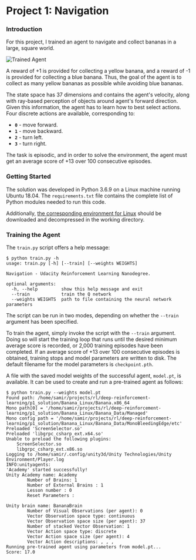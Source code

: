 [//]: # (Image References)

[image1]: https://user-images.githubusercontent.com/10624937/42135619-d90f2f28-7d12-11e8-8823-82b970a54d7e.gif "Trained Agent"

# Project 1: Navigation

### Introduction

For this project, I trained an agent to navigate and collect bananas in a large, square world.  

![Trained Agent][image1]

A reward of +1 is provided for collecting a yellow banana, and a reward of -1 is provided for collecting a blue banana.  Thus, the goal of the agent is to collect as many yellow bananas as possible while avoiding blue bananas.  

The state space has 37 dimensions and contains the agent's velocity, along with ray-based perception of objects around agent's forward direction.  Given this information, the agent has to learn how to best select actions.  Four discrete actions are available, corresponding to:
- **`0`** - move forward.
- **`1`** - move backward.
- **`2`** - turn left.
- **`3`** - turn right.

The task is episodic, and in order to solve the environment, the agent must get an average score of +13 over 100 consecutive episodes.

### Getting Started

The solution was developed in Python 3.6.9 on a Linux machine running Ubuntu 18.04. The `requirements.txt` file contains the complete list of Python modules needed to run this code.

Additionally, [the corresponding environment for Linux](https://s3-us-west-1.amazonaws.com/udacity-drlnd/P1/Banana/Banana_Linux.zip) should be downloaded and decompressed in the working directory. 

### Training the Agent

The `train.py` script offers a help message:
```commandline
$ python train.py -h
usage: train.py [-h] [--train] [--weights WEIGHTS]

Navigation - Udacity Reinforcement Learning Nanodegree.

optional arguments:
  -h, --help         show this help message and exit
  --train            train the Q network
  --weights WEIGHTS  path to file containing the neural network parameters
``` 
The script can be run in two modes, depending on whether the `--train` argument has been specified.

To train the agent, simply invoke the script with the `--train` argument. Doing so will start the training loop that runs until the desired minimum average score is recorded, or 2,000 training episodes have been completed. If an average score of +13 over 100 consecutive episodes is obtained, training stops and model parameters are written to disk. The default filename for the model parameters is `checkpoint.pth`.

A file with the saved model weights of the successful agent, `model.pt`, is available. It can be used to create and run a pre-trained agent as follows:
```commandline
$ python train.py --weights model.pt
Found path: /home/samir/projects/rl/deep-reinforcement-learning/p1_solution/Banana_Linux/Banana.x86_64
Mono path[0] = '/home/samir/projects/rl/deep-reinforcement-learning/p1_solution/Banana_Linux/Banana_Data/Managed'
Mono config path = '/home/samir/projects/rl/deep-reinforcement-learning/p1_solution/Banana_Linux/Banana_Data/MonoBleedingEdge/etc'
Preloaded 'ScreenSelector.so'
Preloaded 'libgrpc_csharp_ext.x64.so'
Unable to preload the following plugins:
	ScreenSelector.so
	libgrpc_csharp_ext.x86.so
Logging to /home/samir/.config/unity3d/Unity Technologies/Unity Environment/Player.log
INFO:unityagents:
'Academy' started successfully!
Unity Academy name: Academy
        Number of Brains: 1
        Number of External Brains : 1
        Lesson number : 0
        Reset Parameters :
		
Unity brain name: BananaBrain
        Number of Visual Observations (per agent): 0
        Vector Observation space type: continuous
        Vector Observation space size (per agent): 37
        Number of stacked Vector Observation: 1
        Vector Action space type: discrete
        Vector Action space size (per agent): 4
        Vector Action descriptions: , , , 
Running pre-trained agent using parameters from model.pt...
Score: 17.0
```

